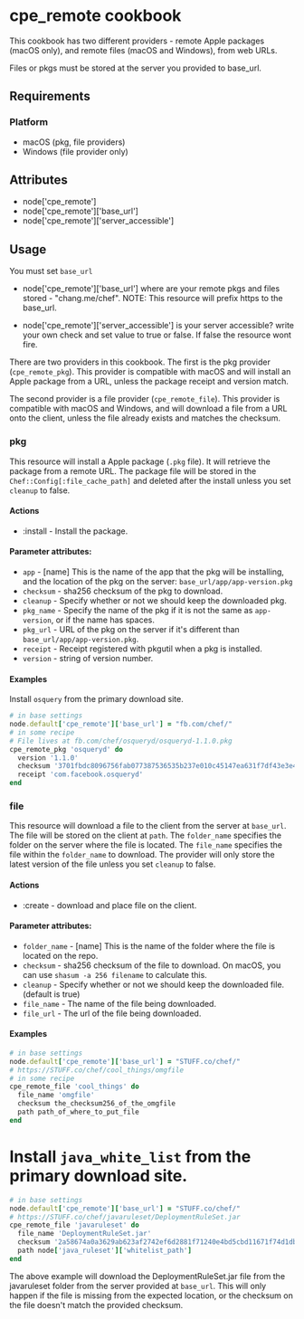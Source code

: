 cpe_remote cookbook
============
This cookbook has two different providers - remote Apple packages (macOS only), and remote files (macOS and Windows), from web URLs.

Files or pkgs must be stored at the server you provided to base_url.

Requirements
------------
### Platform
- macOS (pkg, file providers)
- Windows (file provider only)


Attributes
----------
* node['cpe_remote']
* node['cpe_remote']['base_url']
* node['cpe_remote']['server_accessible']

Usage
-------------------
You must set `base_url`
* node['cpe_remote']['base_url']
where are your remote pkgs and files stored - "chang.me/chef". NOTE: This resource will prefix https to the base_url.

* node['cpe_remote']['server_accessible']
is your server accessible? write your own check and set value to true or false. If false the resource wont fire.  

There are two providers in this cookbook. The first is the pkg provider (`cpe_remote_pkg`). This provider is compatible with macOS and will install an Apple package from a URL, unless the package receipt and version match.

The second provider is a file provider (`cpe_remote_file`). This provider is compatible with macOS and Windows, and will download a file from a URL onto the client, unless the file already exists and matches the checksum.

### pkg

This resource will install a Apple package (`.pkg` file). It will retrieve the package from a remote URL. The package file will be stored in the `Chef::Config[:file_cache_path]` and deleted after the install unless you set `cleanup` to false.

#### Actions
- :install - Install the package.

#### Parameter attributes:
- `app` - [name] This is the name of the app that the pkg will be installing,
          and the location of the pkg on the server: `base_url/app/app-version.pkg`
- `checksum` - sha256 checksum of the pkg to download.
- `cleanup` - Specify whether or not we should keep the downloaded pkg.
- `pkg_name` - Specify the name of the pkg if it is not the same as `app-version`, or if the name has spaces.
- `pkg_url` - URL of the pkg on the server if it's different than `base_url/app/app-version.pkg`.
- `receipt` - Receipt registered with pkgutil when a pkg is installed.
- `version` - string of version number.

#### Examples
Install `osquery` from the primary download site.

```ruby
# in base settings
node.default['cpe_remote']['base_url'] = "fb.com/chef/"
# in some recipe
# File lives at fb.com/chef/osqueryd/osqueryd-1.1.0.pkg
cpe_remote_pkg 'osqueryd' do
  version '1.1.0'
  checksum '3701fbdc8096756fab077387536535b237e010c45147ea631f7df43e3e4904e0'
  receipt 'com.facebook.osqueryd'
end
```

### file

This resource will download a file to the client from the server at `base_url`. The file will be stored on the client at `path`.  The `folder_name` specifies the folder on the server where the file is located.  The `file_name` specifies the file within the `folder_name` to download.  The provider will only store the latest version of the file unless you set `cleanup` to false.

#### Actions
- :create - download and place file on the client.

#### Parameter attributes:
- `folder_name` - [name] This is the name of the folder where the file is located on the repo.
- `checksum` - sha256 checksum of the file to download. On macOS, you can use `shasum -a 256 filename` to calculate this.
- `cleanup` - Specify whether or not we should keep the downloaded file. (default is true)
- `file_name` - The name of the file being downloaded.
- `file_url` - The url of the file being downloaded.

#### Examples

```ruby
# in base settings
node.default['cpe_remote']['base_url'] = "STUFF.co/chef/"
# https://STUFF.co/chef/cool_things/omgfile
# in some recipe
cpe_remote_file 'cool_things' do
  file_name 'omgfile'
  checksum the_checksum256_of_the_omgfile
  path path_of_where_to_put_file
end
```
# Install `java_white_list` from the primary download site.

```ruby
# in base settings
node.default['cpe_remote']['base_url'] = "STUFF.co/chef/"
# https://STUFF.co/chef/javaruleset/DeploymentRuleSet.jar
cpe_remote_file 'javaruleset' do
  file_name 'DeploymentRuleSet.jar'
  checksum '2a58674a0a3629ab623af2742ef6d2881f71240e4bd5cbd11671f74d1db86e52'
  path node['java_ruleset']['whitelist_path']
end
```
The above example will download the DeploymentRuleSet.jar file from the javaruleset folder from the server provided at `base_url`. This will only happen if the file is missing from the expected location, or the checksum on the file doesn't match the provided checksum.
